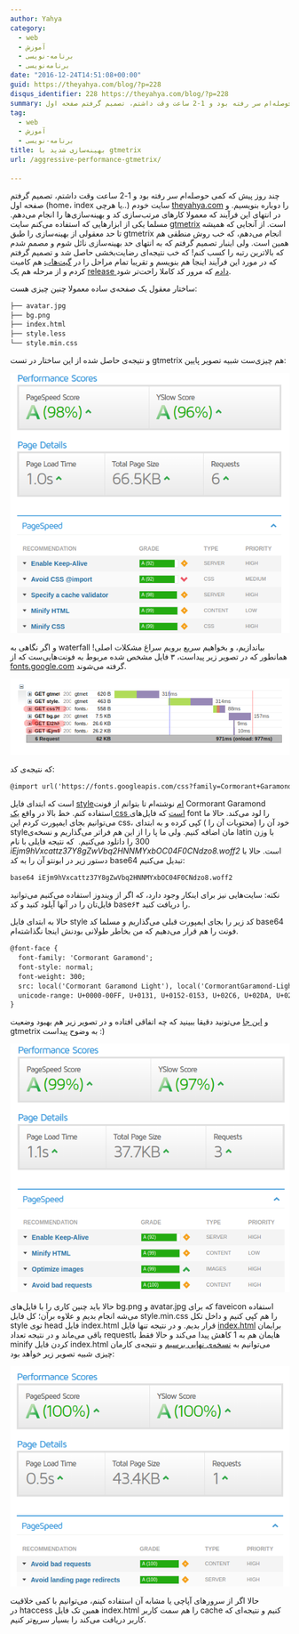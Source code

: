 ```yaml
---
author: Yahya
category:
  - web
  - آموزش
  - برنامه-نویسی
  - برنامه‌نویسی
date: "2016-12-24T14:51:08+00:00"
guid: https://theyahya.com/blog/?p=228
disqus_identifier: 228 https://theyahya.com/blog/?p=228
summary: چند روز پیش که کمی حوصله‌ام سر رفته بود و 1-2 ساعت وقت داشتم، تصمیم گرفتم صفحه اول (home، index یا هرچی..) سایت خودم [theyahya.com](http://theyahya.com/) را دوباره بنویسیم. و در انتهای این فرآیند که معمولا کارهای مرتب‌سازی کد و بهینه‌سازی‌ها را انجام می‌دهم. مسلما یکی از ابزارهایی که استفاده می‌کنم سایت [gtmetrix](https://gtmetrix.com/) است. از آنجایی که همیشه تا حد معقولی از بهینه‌سازی را طبق gtmetrix انجام می‌دهم، که خب روش منطقی هم همین است. ولی اینبار تصمیم گرفتم که به انتهای حد بهینه‌سازی نائل شوم و مصمم شدم که بالاترین رتبه را کسب کنم!‌ که خب نتیجه‌ای رضایت‌بخشی حاصل شد و تصمیم گرفتم که در مورد این فرآیند اینجا هم بنویسم و تقریبا تمام مراحل را در [گیت‌هاب](https://github.com/theyahya/aggressive-performance-gtmetrix) هم کامیت کردم و از مرحله هم یک [release دادم](https://github.com/theyahya/aggressive-performance-gtmetrix/releases) که مرور کد کاملا راحت‌تر شود.
tag:
  - web
  - آموزش
  - برنامه-نویسی
title: بهینه‌سازی شدید با gtmetrix
url: /aggressive-performance-gtmetrix/

---
```

چند روز پیش که کمی حوصله‌ام سر رفته بود و 1-2 ساعت وقت داشتم، تصمیم گرفتم صفحه اول (home، index یا هرچی..) سایت خودم [theyahya.com](http://theyahya.com/) را دوباره بنویسیم. و در انتهای این فرآیند که معمولا کارهای مرتب‌سازی کد و بهینه‌سازی‌ها را انجام می‌دهم. مسلما یکی از ابزارهایی که استفاده می‌کنم سایت [gtmetrix](https://gtmetrix.com/) است. از آنجایی که همیشه تا حد معقولی از بهینه‌سازی را طبق gtmetrix انجام می‌دهم، که خب روش منطقی هم همین است. ولی اینبار تصمیم گرفتم که به انتهای حد بهینه‌سازی نائل شوم و مصمم شدم که بالاترین رتبه را کسب کنم!‌ که خب نتیجه‌ای رضایت‌بخشی حاصل شد و تصمیم گرفتم که در مورد این فرآیند اینجا هم بنویسم و تقریبا تمام مراحل را در [گیت‌هاب](https://github.com/theyahya/aggressive-performance-gtmetrix) هم کامیت کردم و از مرحله هم یک [release دادم](https://github.com/theyahya/aggressive-performance-gtmetrix/releases) که مرور کد کاملا راحت‌تر شود.

ساختار معقول یک صفحه‌ی ساده معمولا چنین چیزی هست:

```default
├── avatar.jpg
├── bg.png
├── index.html
├── style.less
└── style.min.css

```

و نتیجه‌ی حاصل شده از این ساختار در تست gtmetrix هم چیزی‌ست شبیه تصویر پایین:

[![](/wp-content/uploads/2016/12/gtmetrix_v1_0_0.png)](/blog/wp-content/uploads/2016/12/gtmetrix_v1_0_0.png)

و اگر نگاهی به waterfall بیاندازیم، و بخواهیم سریع برویم سراغ مشکلات اصلی! همانطور که در تصویر زیر پیداست، ۳ فایل مشخص شده مربوط به فونت‌هایی‌ست که از [fonts.google.com](https://fonts.google.com/) گرفته می‌شوند.

[![](/wp-content/uploads/2016/12/waterfall_v1_0_0.png)](/blog/wp-content/uploads/2016/12/waterfall_v1_0_0.png)

که نتیجه‌ی کد:

```default
@import url('https://fonts.googleapis.com/css?family=Cormorant+Garamond:300,400');
```

است که ابتدای فایل [styleام](https://github.com/theyahya/aggressive-performance-gtmetrix/blob/247baba638061b27b3d886b101753a6e16046e91/style.less) نوشته‌ام تا بتوانم از فونت Cormorant Garamond استفاده کنم. خط بالا در واقع [یک css است](https://fonts.googleapis.com/css?family=Cormorant+Garamond:300,400) که فایل‌های font را لود می‌کند. حالا ما می‌توانیم بجای ایمپورت کردم این css، خود آن را (محتویات آن را ) کپی کرده و به ابتدای styleمان اضافه کنیم. ولی ما پا را از این هم فراتر می‌گذاریم و نسخه‌ی latin با وزن 300 را دانلود می‌کنیم.  که نتیجه فایلی با نام _iEjm9hVxcattz37Y8gZwVbq2HNNMYxbOC04F0CNdzo8.woff2_ است. حالا با دستور زیر در ابونتو آن را به کد base64 تبدیل می‌کنیم:

```default
base64 iEjm9hVxcattz37Y8gZwVbq2HNNMYxbOC04F0CNdzo8.woff2
```

نکته: سایت‌هایی نیز برای اینکار وجود دارد، که اگر از ویندوز استفاده می‌کنیم می‌توانید فایل‌تان را در آنها آپلود کنید و کد base۶۴ را دریافت کنید.

حالا به ابتدای فایل style کد زیر را بجای ایمپورت قبلی می‌گذاریم و مسلما کد base64 فونت را هم قرار می‌دهیم که من بخاطر طولانی بودنش اینجا نگذاشته‌ام.

```default
@font-face {
  font-family: 'Cormorant Garamond';
  font-style: normal;
  font-weight: 300;
  src: local('Cormorant Garamond Light'), local('CormorantGaramond-Light'), url(data:application/x-font-woff;charset=utf-8;base64,محل کد base64) format('woff2');
  unicode-range: U+0000-00FF, U+0131, U+0152-0153, U+02C6, U+02DA, U+02DC, U+2000-206F, U+2074, U+20AC, U+2212, U+2215, U+E0FF, U+EFFD, U+F000;
}
```

و [این جا](https://github.com/theyahya/aggressive-performance-gtmetrix/commit/5c03818d9b076afc1cf34a579b6d9793c469412a) می‌تونید دقیقا ببینید که چه اتفاقی افتاده و در تصویر زیر هم بهبود وضعیت gtmetrix به وضوح پیداست :)

[![](/wp-content/uploads/2016/12/gtmetrix_v2_0_0.png)](/blog/wp-content/uploads/2016/12/gtmetrix_v2_0_0.png)

حالا باید چنین کاری را با فایل‌های bg.png و avatar.jpg که برای faveicon استفاده می‌شه انجام بدیم و علاوه برآن؛ کل فایل style.min.css را هم کپی کنیم و داخل تکل style توی head فایل index.html قرار بدیم. و در نتیجه تنها فایل [index.html](https://github.com/theyahya/aggressive-performance-gtmetrix/blob/d848544542651b19435020953cd5c8cb3c81dbd9/index.html) برایمان باقی می‌ماند و در نتیجه تعداد requestهایمان هم به 1 کاهش پیدا می‌کند و حالا فقط با minify کردن فایل index.html می‌توانیم به [نسخه‌ی نهایی برسیم](https://github.com/theyahya/aggressive-performance-gtmetrix) و نتیجه‌ی کارمان چیزی شبیه تصویر زیر خواهد بود:

[![](/wp-content/uploads/2016/12/gtmetrix_v5_0_0.png)](/blog/wp-content/uploads/2016/12/gtmetrix_v5_0_0.png)

حالا اگر از سرور‌های آپاچی یا مشابه آن استفاده کینم، می‌توانیم با کمی خلاقیت در htaccess همین تک فایل index.html را هم سمت کاربر cache کنیم و نتیجه‌ای که کاربر دریافت می‌کند را بسیار سریع‌تر کنیم.
